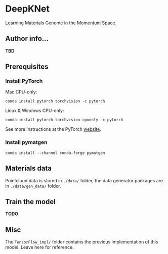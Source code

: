 # DeepKNet
Learning Materials Genome in the Momentum Space.


## Author info...
**TBD**


## Prerequisites

### Install PyTorch
Mac CPU-only:
```code
conda install pytorch torchvision -c pytorch
```
Linux & Windows CPU-only: 
```code
conda install pytorch torchvision cpuonly -c pytorch
```
See more instructions at the PyTorch [website](https://pytorch.org/get-started/locally/).

### Install pymatgen
```code
conda install --channel conda-forge pymatgen
```


## Materials data
Pointcloud data is stored in `./data/` folder,
the data generator packages are in `./data/gen_data/` folder.


## Train the model
**TODO**


## Misc
The `TensorFlow_impl/` folder contains the previous implementation of this model. Leave here for reference.


